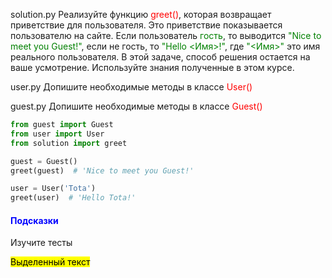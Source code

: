 solution.py
Реализуйте функцию <span style="color:red">greet()</span>, которая возвращает приветствие для пользователя. Это приветствие показывается пользователю на сайте. Если пользователь <span style="color:green">гость</span>, то выводится <span style="color:green">"Nice to meet you Guest!"</span>, если не гость, то <span style="color:green">"Hello <Имя>!"</span>, где <span style="color:green">"<Имя>"</span> это имя реального пользователя. В этой задаче, способ решения остается на ваше усмотрение. Используйте знания полученные в этом курсе.

user.py
Допишите необходимые методы в классе <span style="color:red">User()</span>

guest.py
Допишите необходимые методы в классе <span style="color:red">Guest()</span>

```python
from guest import Guest
from user import User
from solution import greet

guest = Guest()
greet(guest)  # 'Nice to meet you Guest!'

user = User('Tota')
greet(user)  # 'Hello Tota!'
```

#### <span style="color:blue">Подсказки</span>
Изучите тесты

<span style="background-color: yellow; color: black">Выделенный текст</span>
